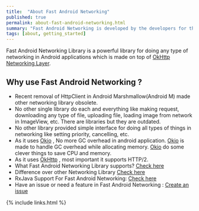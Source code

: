 ```yaml
---
title:  "About Fast Android Networking"
published: true
permalink: about-fast-android-networking.html
summary: "Fast Android Networking is developed by the developers for the developers."
tags: [about, getting_started]
---
```


Fast Android Networking Library is a powerful library for doing any type of networking in Android applications which is made on top of [OkHttp Networking Layer](http://square.github.io/okhttp/).

## Why use Fast Android Networking ?

* Recent removal of HttpClient in Android Marshmallow(Android M) made other networking library obsolete.
* No other single library do each and everything like making request, downloading any type of file, uploading file, loading
  image from network in ImageView, etc. There are libraries but they are outdated.
* No other library provided simple interface for doing all types of things in networking like setting priority, cancelling, etc.
* As it uses [Okio](https://github.com/square/okio) , No more GC overhead in android application.
  [Okio](https://github.com/square/okio) is made to handle GC overhead while allocating memory.
  [Okio](https://github.com/square/okio) do some clever things to save CPU and memory.
* As it uses [OkHttp](http://square.github.io/okhttp/) , most important it supports HTTP/2.  
* What Fast Android Networking Library supports? [Check here](#fast-android-networking-library-supports)
* Difference over other Networking Library [Check here](#difference-over-other-networking-library)
* RxJava Support For Fast Android Networking: [Check here](https://github.com/amitshekhariitbhu/Fast-Android-Networking/wiki/Using-Fast-Android-Networking-Library-With-RxJava)
* Have an issue or need a feature in Fast Android Networking : [Create an issue](https://github.com/amitshekhariitbhu/Fast-Android-Networking/issues/new)


{% include links.html %}

